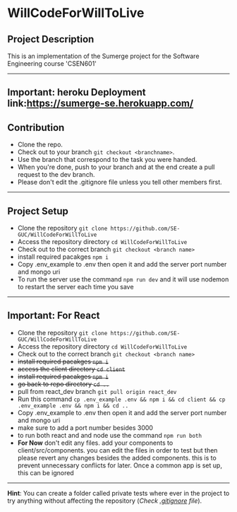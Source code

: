 # WillCodeForWillToLive
## Project Description

This is an implementation of the Sumerge project for the Software Engineering course 'CSEN601'

-----
## Important: heroku Deployment link:https://sumerge-se.herokuapp.com/
## Contribution
- Clone the repo.
- Check out to your branch ```git checkout <branchname>```.
- Use the branch that correspond to the task you were handed.
- When you're done, push to your branch and at the end create a pull request to the dev branch.
- Please don't edit the .gitignore file unless you tell other members first.
----
## Project Setup
- Clone the repository ```git clone https://github.com/SE-GUC/WillCodeForWillToLive```
- Access the repository directory ```cd WillCodeForWillToLive```
- Check out to the correct branch ```git checkout <branch name>```
- install required pacakges ```npm i```
- Copy .env_example to .env then open it and add the server port number and mongo uri
- To run the server use the command ```npm run dev``` and it will use nodemon to restart the server each time you save
----
## Important: For React
- Clone the repository ```git clone https://github.com/SE-GUC/WillCodeForWillToLive```
- Access the repository directory ```cd WillCodeForWillToLive```
- Check out to the correct branch ```git checkout <branch name>```
- ~~install required pacakges ```npm i```~~
- ~~access the client directory ```cd client```~~
- ~~install required pacakges ```npm i```~~
- ~~go back to repo directory ```cd ..```~~
- pull from react_dev branch ```git pull origin react_dev```
- Run this command ```cp .env_example .env && npm i && cd client && cp .env_example .env && npm i && cd ..```
- Copy .env_example to .env then open it and add the server port number and mongo uri
- make sure to add a port number besides 3000
- to run both react and and node use the command ```npm run both```
- **For Now** don't edit any files. add your components to client/src/components. you can edit the files in order to test but then please revert any changes besides the added components. this is to prevent unnecessary conflicts for later. Once a common app is set up, this can be ignored
----
 **Hint**: You can create a folder called private tests where ever in the project to try anything without affecting the repository (*Check [.gitignore](https://github.com/SE-GUC/WillCodeForWillToLive/blob/master/.gitignore) file*).
